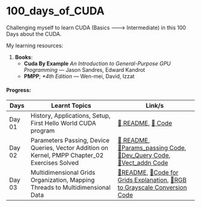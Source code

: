 # 100_days_of_CUDA
Challenging myself to learn CUDA (Basics ---> Intermediate) in this 100 Days about the CUDA. 

My learning resources: 
1. **Books**:
    - **Cuda By Example** _An Introduction to General-Purpose GPU Programming_ — Jason Sandres, Edward Kandrot
    - **PMPP**; _*4th Edition_ — Wen-mei, David, Izzat
#### Progress: 

<div align="center">

| Days  | Learnt Topics | Link/s |
|-------|---------------|------|
| Day 01 | History, Applications, Setup, First Hello World CUDA program | [🔗 README](./Day_01/README.md), [🔗 Code](./Day_01/hello.cu) |
| Day 02 | Parameters Passing, Device Queries, Vector Addition on Kernel, PMPP Chapter_02 Exercises Solved| [🔗 README](./Day_02/README.md), [🔗Params_passing Code](./Day_02/params.cu), [🔗Dev_Query Code](./Day_02/dev_queries.cu), [🔗Vect_addn Code](./Day_02/vect_addn.cu)|
| Day 03 | Multidimensional Grids Organization, Mapping Threads to Multidimensional Data | [🔗README](./Day_03/README.md), [🔗Code for Grids Explanation](./Day_03/grids.cu), [🔗RGB to Grayscale Conversion Code](./Day_03/image_color_conv.cu) |
</div>
